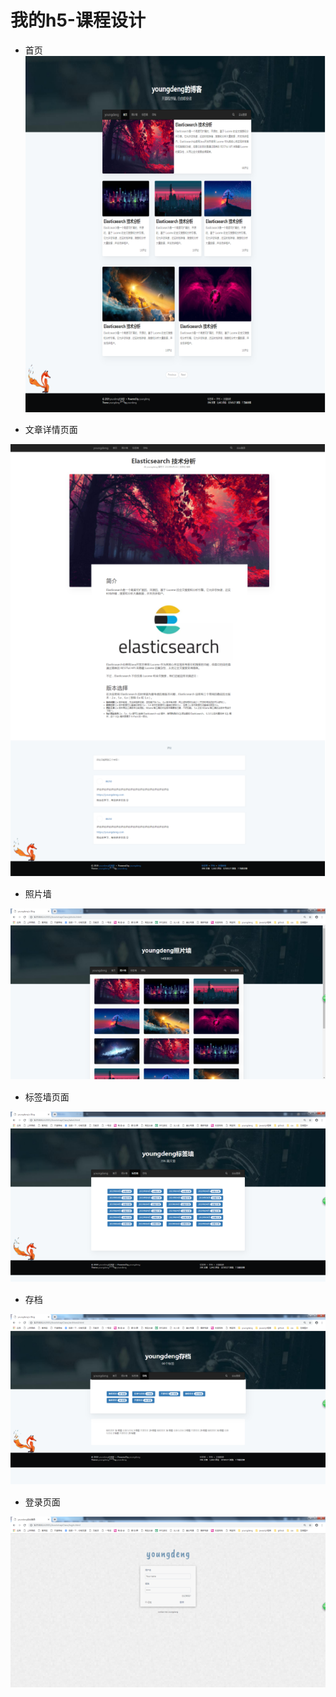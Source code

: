# 我的h5-课程设计

- 首页
![Image text](https://github.com/happydts/h5-blog/blob/master/thumbnail/1.png)


- 文章详情页面

![Image text](https://github.com/happydts/h5-blog/blob/master/thumbnail/2.png)


- 照片墙

![Image text](https://github.com/happydts/h5-blog/blob/master/thumbnail/3.png)


- 标签墙页面

![Image text](https://github.com/happydts/h5-blog/blob/master/thumbnail/4.png)


- 存档

![Image text](https://github.com/happydts/h5-blog/blob/master/thumbnail/5.png)
</div>

-  登录页面

![Image text](https://github.com/happydts/h5-blog/blob/master/thumbnail/6.png)









